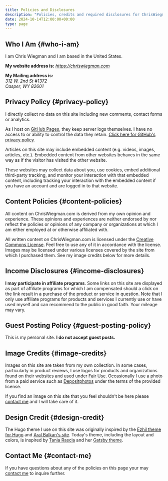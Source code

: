 ```yaml
---
title: Policies and Disclosures
description: "Policies, credits and required disclosures for ChrisWiegman.com including my privacy policy."
date: 2024-10-14T12:00:00+00:00
type: page
---
```


## Who I Am {#who-i-am}

I am Chris Wiegman and I am based in the United States.

**My website address is:** *https://chriswiegman.com*

**My Mailing address is:**<br />
*312 W. 2nd St #1372*<br />
*Casper, WY 82601*

## Privacy Policy {#privacy-policy}

I directly collect no data on this site including new comments, contact forms or analytics.

As I host on [GitHub Pages][1], they keep server logs themselves. I have no access to or ability to control the data they retain. [Click here for GitHub's privacy policy][2].

Articles on this site may include embedded content (e.g. videos, images, articles, etc.). Embedded content from other websites behaves in the same way as if the visitor has visited the other website.

These websites may collect data about you, use cookies, embed additional third-party tracking, and monitor your interaction with that embedded content, including tracking your interaction with the embedded content if you have an account and are logged in to that website.

## Content Policies {#content-policies}

All content on ChrisWiegman.com is derived from my own opinion and experience. These opinions and experiences are neither endorsed by nor reflect the policies or opinions of any company or organizations at which I am either employed at or otherwise affiliated with.

All written content on ChrisWiegman.com is licensed under the [Creative Commons License][4]. Feel free to use any of it in accordance with the license. Images may be licensed under various licenses covered by the site from which I purchased them. See my image credits below for more details.

## Income Disclosures {#income-disclosures}

**I may participate in affiliate programs**. Some links on this site are displayed as part of affiliate programs for which I am compensated should a click on the link result in a purchase of the product or service in question. Note that I only use affiliate programs for products and services I currently use or have used myself and can recommend to the public in good faith. Your mileage may vary.

## Guest Posting Policy {#guest-posting-policy}

This is my personal site. **I do not accept guest posts.**

## Image Credits {#image-credits}

Images on this site are taken from my own collection. In some cases, particularly in product reviews, I use logos for products and organizations found on their websites and used under [Fair Use][5]. Occasionally I use a photo from a paid service such as [Depositphotos][6] under the terms of the provided license.

If you find an image on this site that you feel shouldn't be here please [contact me][7] and I will take care of it.

## Design Credit {#design-credit}

The Hugo theme I use on this site was originally inspired by the [Ezhil theme for Hugo][8] and [Aral Balkan's site][9]. Today's theme, including the layout and colors, is inspired by [Tania Rascia][10] and her [Gatsby theme][11].

## Contact Me {#contact-me}

If you have questions about any of the policies on this page your may [contact me][7] to inquire further.

 [1]: https://pages.github.com
 [2]: https://docs.github.com/en/site-policy/privacy-policies/github-general-privacy-statement
 [4]: https://creativecommons.org/licenses/by-nc-sa/4.0/
 [5]: https://en.wikipedia.org/wiki/Fair_use
 [6]: https://depositphotos.com
 [7]: mailto:contact@chriswiegman.com
 [8]: https://github.com/vividvilla/ezhil
 [9]: https://ar.al
 [10]: https://www.taniarascia.com
 [11]: https://github.com/taniarascia/taniarascia.com